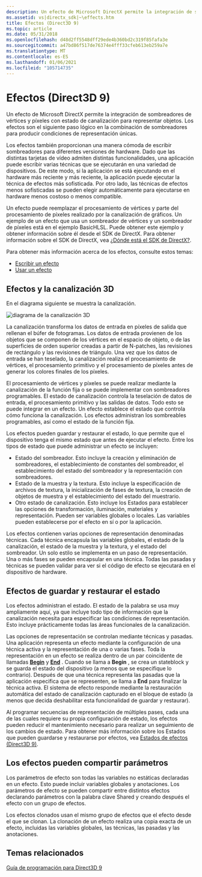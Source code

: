 ```yaml
---
description: Un efecto de Microsoft DirectX permite la integración de sombreadores de vértices y píxeles con estado de canalización para representar objetos. Los efectos son el siguiente paso lógico en la combinación de sombreadores para producir condiciones de representación únicas.
ms.assetid: vs|directx_sdk|~\effects.htm
title: Efectos (Direct3D 9)
ms.topic: article
ms.date: 05/31/2018
ms.openlocfilehash: d48d2ff5548dff29ede4b360bd2c319f85fafa3e
ms.sourcegitcommit: a47bd86f517de76374e4fff33cfeb613eb259a7e
ms.translationtype: MT
ms.contentlocale: es-ES
ms.lasthandoff: 01/06/2021
ms.locfileid: "105714735"
---
```

# <a name="effects-direct3d-9"></a>Efectos (Direct3D 9)

Un efecto de Microsoft DirectX permite la integración de sombreadores de vértices y píxeles con estado de canalización para representar objetos. Los efectos son el siguiente paso lógico en la combinación de sombreadores para producir condiciones de representación únicas.

Los efectos también proporcionan una manera cómoda de escribir sombreadores para diferentes versiones de hardware. Dado que las distintas tarjetas de vídeo admiten distintas funcionalidades, una aplicación puede escribir varias técnicas que se ejecutarán en una variedad de dispositivos. De este modo, si la aplicación se está ejecutando en el hardware más reciente y más reciente, la aplicación puede ejecutar la técnica de efectos más sofisticada. Por otro lado, las técnicas de efectos menos sofisticadas se pueden elegir automáticamente para ejecutarse en hardware menos costoso o menos compatible.

Un efecto puede reemplazar el procesamiento de vértices y parte del procesamiento de píxeles realizado por la canalización de gráficos. Un ejemplo de un efecto que usa un sombreador de vértices y un sombreador de píxeles está en el ejemplo BasicHLSL. Puede obtener este ejemplo y obtener información sobre él desde el SDK de DirectX. Para obtener información sobre el SDK de DirectX, vea [¿Dónde está el SDK de DirectX?](../directx-sdk--august-2009-.md).

Para obtener más información acerca de los efectos, consulte estos temas:

-   [Escribir un efecto](writing-an-effect.md)
-   [Usar un efecto](using-an-effect.md)

## <a name="effects-and-the-3d-pipeline"></a>Efectos y la canalización 3D

En el diagrama siguiente se muestra la canalización.

![diagrama de la canalización 3D](images/effects-block-diagram.png)

La canalización transforma los datos de entrada en píxeles de salida que rellenan el búfer de fotogramas. Los datos de entrada provienen de los objetos que se componen de los vértices en el espacio de objeto, o de las superficies de orden superior creadas a partir de N-patches, las revisiones de rectángulo y las revisiones de triángulo. Una vez que los datos de entrada se han teselado, la canalización realiza el procesamiento de vértices, el procesamiento primitivo y el procesamiento de píxeles antes de generar los colores finales de los píxeles.

El procesamiento de vértices y píxeles se puede realizar mediante la canalización de la función fija o se puede implementar con sombreadores programables. El estado de canalización controla la teselación de datos de entrada, el procesamiento primitivo y las salidas de datos. Todo esto se puede integrar en un efecto. Un efecto establece el estado que controla cómo funciona la canalización. Los efectos administran los sombreables programables, así como el estado de la función fija.

Los efectos pueden guardar y restaurar el estado, lo que permite que el dispositivo tenga el mismo estado que antes de ejecutar el efecto. Entre los tipos de estado que puede administrar un efecto se incluyen:

-   Estado del sombreador. Esto incluye la creación y eliminación de sombreadores, el establecimiento de constantes del sombreador, el establecimiento del estado del sombreador y la representación con sombreadores.
-   Estado de la muestra y la textura. Esto incluye la especificación de archivos de textura, la inicialización de fases de textura, la creación de objetos de muestra y el establecimiento del estado del muestrario.
-   Otro estado de canalización. Esto incluye los Estados para establecer las opciones de transformación, iluminación, materiales y representación. Pueden ser variables globales o locales. Las variables pueden establecerse por el efecto en sí o por la aplicación.

Los efectos contienen varias opciones de representación denominadas técnicas. Cada técnica encapsula las variables globales, el estado de la canalización, el estado de la muestra y la textura, y el estado del sombreador. Un solo estilo se implementa en un paso de representación. Una o más fases se pueden encapsular en una técnica. Todas las pasadas y técnicas se pueden validar para ver si el código de efecto se ejecutará en el dispositivo de hardware.

## <a name="effects-save-and-restore-state"></a>Efectos de guardar y restaurar el estado

Los efectos administran el estado. El estado de la palabra se usa muy ampliamente aquí, ya que incluye todo tipo de información que la canalización necesita para especificar las condiciones de representación. Esto incluye prácticamente todas las áreas funcionales de la canalización.

Las opciones de representación se controlan mediante técnicas y pasadas. Una aplicación representa un efecto mediante la configuración de una técnica activa y la representación de una o varias fases. Toda la representación en un efecto se realiza dentro de un par coincidente de llamadas [**Begin**](id3dxeffect--begin.md) y [**End**](id3dxeffect--end.md) . Cuando se llama a **Begin** , se crea un stateblock y se guarda el estado del dispositivo (a menos que se especifique lo contrario). Después de que una técnica representa las pasadas que la aplicación especifica que se representen, se llama a **End** para finalizar la técnica activa. El sistema de efecto responde mediante la restauración automática del estado de canalización capturado en el bloque de estado (a menos que decida deshabilitar esta funcionalidad de guardar y restaurar).

Al programar secuencias de representación de múltiples pases, cada una de las cuales requiere su propia configuración de estado, los efectos pueden reducir el mantenimiento necesario para realizar un seguimiento de los cambios de estado. Para obtener más información sobre los Estados que pueden guardarse y restaurarse por efectos, vea [Estados de efectos (Direct3D 9)](effect-states.md).

## <a name="effects-can-share-parameters"></a>Los efectos pueden compartir parámetros

Los parámetros de efecto son todas las variables no estáticas declaradas en un efecto. Esto puede incluir variables globales y anotaciones. Los parámetros de efecto se pueden compartir entre distintos efectos declarando parámetros con la palabra clave Shared y creando después el efecto con un grupo de efectos.

Los efectos clonados usan el mismo grupo de efectos que el efecto desde el que se clonan. La clonación de un efecto realiza una copia exacta de un efecto, incluidas las variables globales, las técnicas, las pasadas y las anotaciones.

## <a name="related-topics"></a>Temas relacionados

<dl> <dt>

[Guía de programación para Direct3D 9](dx9-graphics-programming-guide.md)
</dt> </dl>

 

 
